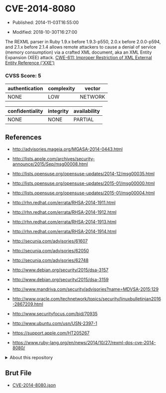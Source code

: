 # CVE-2014-8080

- Published: 2014-11-03T16:55:00

- Modified: 2018-10-30T16:27:00

The REXML parser in Ruby 1.9.x before 1.9.3-p550, 2.0.x before 2.0.0-p594, and 2.1.x before 2.1.4 allows remote attackers to cause a denial of service (memory consumption) via a crafted XML document, aka an XML Entity Expansion (XEE) attack. <a href="http://cwe.mitre.org/data/definitions/611.html" target="_blank">CWE-611: Improper Restriction of XML External Entity Reference ('XXE')</a>

### CVSS Score: **5**

| authentication | complexity | vector |
| --- | --- | --- |
| NONE | LOW | NETWORK |

| confidentiality | integrity | availability |
| --- | --- | --- |
| NONE | NONE | PARTIAL |

## References

* http://advisories.mageia.org/MGASA-2014-0443.html

* http://lists.apple.com/archives/security-announce/2015/Sep/msg00008.html

* http://lists.opensuse.org/opensuse-updates/2014-12/msg00035.html

* http://lists.opensuse.org/opensuse-updates/2015-01/msg00000.html

* http://lists.opensuse.org/opensuse-updates/2015-01/msg00004.html

* http://rhn.redhat.com/errata/RHSA-2014-1911.html

* http://rhn.redhat.com/errata/RHSA-2014-1912.html

* http://rhn.redhat.com/errata/RHSA-2014-1913.html

* http://rhn.redhat.com/errata/RHSA-2014-1914.html

* http://secunia.com/advisories/61607

* http://secunia.com/advisories/62050

* http://secunia.com/advisories/62748

* http://www.debian.org/security/2015/dsa-3157

* http://www.debian.org/security/2015/dsa-3159

* http://www.mandriva.com/security/advisories?name=MDVSA-2015:129

* http://www.oracle.com/technetwork/topics/security/linuxbulletinjan2016-2867209.html

* http://www.securityfocus.com/bid/70935

* http://www.ubuntu.com/usn/USN-2397-1

* https://support.apple.com/HT205267

* https://www.ruby-lang.org/en/news/2014/10/27/rexml-dos-cve-2014-8080/

<details>
<summary>About this repository</summary> 

  This repository is part of the project [Live Hack CVE](https://github.com/Live-Hack-CVE). Main website can be found [www.live-hack.org](https://www.live-hack.org) 
  
  Made by [Sn0wAlice](https://github.com/Sn0wAlice) for the people that care about security and need to have a feed of the latest CVEs. Hope you enjoy it, don't forget to star the repo and follow me on [Twitter](https://twitter.com/Sn0wAlice) and [Github](https://github.com/Sn0wAlice). And that is my [personnal website](https://www.alice-snow.me/)

  - [Home Page](https://github.com/Live-Hack-CVE)
  - [Framework](https://github.com/Live-Hack-CVE/cve-framework)
  - [CVE database](https://github.com/Live-Hack-CVE/full_database)
  - [Changelog](https://github.com/Live-Hack-CVE/Changelog)
</details>

## Brut File

* [CVE-2014-8080.json](https://raw.githubusercontent.com/Live-Hack-CVE/full_database/main/cves/2014/CVE-2014-8080.json)

